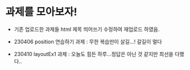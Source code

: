 # 과제를 모아보자!

* 기존 업로드한 과제들 html 제목 띄어쓰기 수정하여 재업로드 하였음.

* 230406 position 연습하기 과제 : 무한 복습만이 살길...! 갈길이 멀다

* 230410 layoutEx1 과제 : 오늘도 힘든 하루...정답은 아닌 것 같지만 최선을 다했다..
